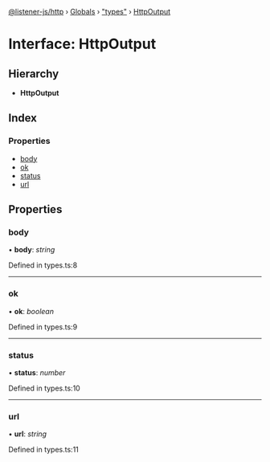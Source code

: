 [@listener-js/http](../README.md) › [Globals](../globals.md) › ["types"](../modules/_types_.md) › [HttpOutput](_types_.httpoutput.md)

# Interface: HttpOutput

## Hierarchy

* **HttpOutput**

## Index

### Properties

* [body](_types_.httpoutput.md#body)
* [ok](_types_.httpoutput.md#ok)
* [status](_types_.httpoutput.md#status)
* [url](_types_.httpoutput.md#url)

## Properties

###  body

• **body**: *string*

Defined in types.ts:8

___

###  ok

• **ok**: *boolean*

Defined in types.ts:9

___

###  status

• **status**: *number*

Defined in types.ts:10

___

###  url

• **url**: *string*

Defined in types.ts:11
